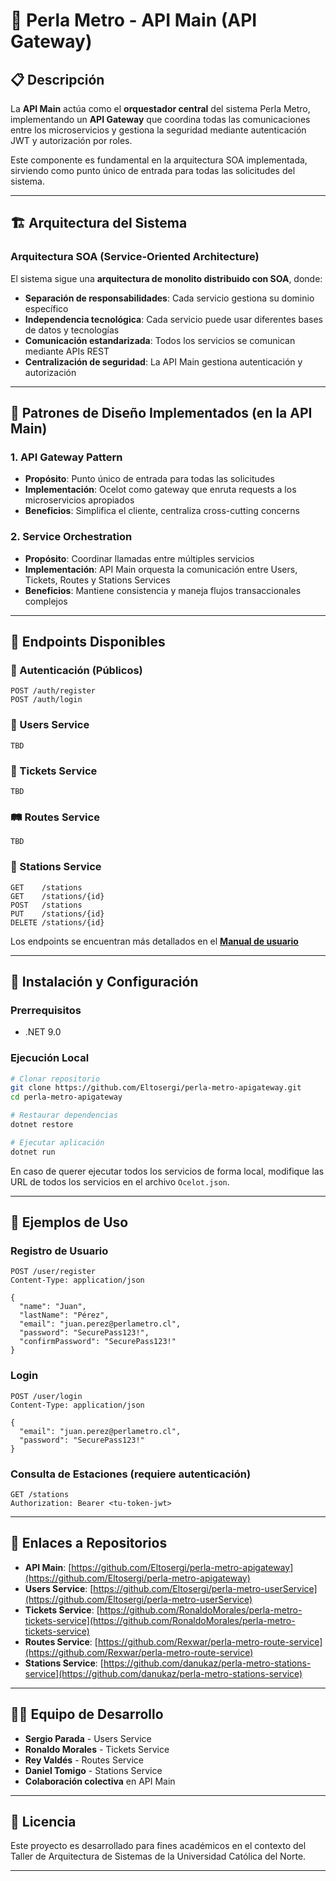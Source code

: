 # 🚉 Perla Metro - API Main (API Gateway)

## 📋 Descripción

La **API Main** actúa como el **orquestador central** del sistema Perla Metro, implementando un **API Gateway** que coordina todas las comunicaciones entre los microservicios y gestiona la seguridad mediante autenticación JWT y autorización por roles.

Este componente es fundamental en la arquitectura SOA implementada, sirviendo como punto único de entrada para todas las solicitudes del sistema.

---

## 🏗️ Arquitectura del Sistema

### Arquitectura SOA (Service-Oriented Architecture)
El sistema sigue una **arquitectura de monolito distribuido con SOA**, donde:

- **Separación de responsabilidades**: Cada servicio gestiona su dominio específico
- **Independencia tecnológica**: Cada servicio puede usar diferentes bases de datos y tecnologías
- **Comunicación estandarizada**: Todos los servicios se comunican mediante APIs REST
- **Centralización de seguridad**: La API Main gestiona autenticación y autorización

---

## 🎯 Patrones de Diseño Implementados (en la API Main)

### 1. **API Gateway Pattern**
- **Propósito**: Punto único de entrada para todas las solicitudes
- **Implementación**: Ocelot como gateway que enruta requests a los microservicios apropiados
- **Beneficios**: Simplifica el cliente, centraliza cross-cutting concerns

### 2. **Service Orchestration**
- **Propósito**: Coordinar llamadas entre múltiples servicios
- **Implementación**: API Main orquesta la comunicación entre Users, Tickets, Routes y Stations Services
- **Beneficios**: Mantiene consistencia y maneja flujos transaccionales complejos


---

## 📡 Endpoints Disponibles

### 🔐 Autenticación (Públicos)
```http
POST /auth/register
POST /auth/login
```

### 👥 Users Service
```http
TBD
```

### 🎫 Tickets Service
```http
TBD
```

### 🛤️ Routes Service
```http
TBD
```

### 🚉 Stations Service
```http
GET    /stations
GET    /stations/{id}
POST   /stations
PUT    /stations/{id}
DELETE /stations/{id}
```

Los endpoints se encuentran más detallados en el **[Manual de usuario](https://drive.google.com/file/d/1ApDwtLeW1x6od39VJt63LNTtHS3Nujnb/view?usp=sharing)**

---

## 🚀 Instalación y Configuración

### Prerrequisitos
- .NET 9.0

### Ejecución Local
```bash
# Clonar repositorio
git clone https://github.com/Eltosergi/perla-metro-apigateway.git
cd perla-metro-apigateway

# Restaurar dependencias
dotnet restore

# Ejecutar aplicación
dotnet run
```

En caso de querer ejecutar todos los servicios de forma local, modifique las URL de todos los servicios en el archivo `Ocelot.json`.

---

## 📝 Ejemplos de Uso

### Registro de Usuario
```http
POST /user/register
Content-Type: application/json

{
  "name": "Juan",
  "lastName": "Pérez",
  "email": "juan.perez@perlametro.cl",
  "password": "SecurePass123!",
  "confirmPassword": "SecurePass123!"
}
```

### Login
```http
POST /user/login
Content-Type: application/json

{
  "email": "juan.perez@perlametro.cl",
  "password": "SecurePass123!"
}
```

### Consulta de Estaciones (requiere autenticación)
```http
GET /stations
Authorization: Bearer <tu-token-jwt>
```

---

## 🔗 Enlaces a Repositorios

- **API Main**: [https://github.com/Eltosergi/perla-metro-apigateway](https://github.com/Eltosergi/perla-metro-apigateway)
- **Users Service**: [https://github.com/Eltosergi/perla-metro-userService](https://github.com/Eltosergi/perla-metro-userService)
- **Tickets Service**: [https://github.com/RonaldoMorales/perla-metro-tickets-service](https://github.com/RonaldoMorales/perla-metro-tickets-service)
- **Routes Service**: [https://github.com/Rexwar/perla-metro-route-service](https://github.com/Rexwar/perla-metro-route-service)
- **Stations Service**: [https://github.com/danukaz/perla-metro-stations-service](https://github.com/danukaz/perla-metro-stations-service)

---

## 👨‍💻 Equipo de Desarrollo

- **Sergio Parada** - Users Service
- **Ronaldo Morales** - Tickets Service  
- **Rey Valdés** - Routes Service
- **Daniel Tomigo** - Stations Service
- **Colaboración colectiva** en API Main

---

## 📄 Licencia

Este proyecto es desarrollado para fines académicos en el contexto del Taller de Arquitectura de Sistemas de la Universidad Católica del Norte.

---

